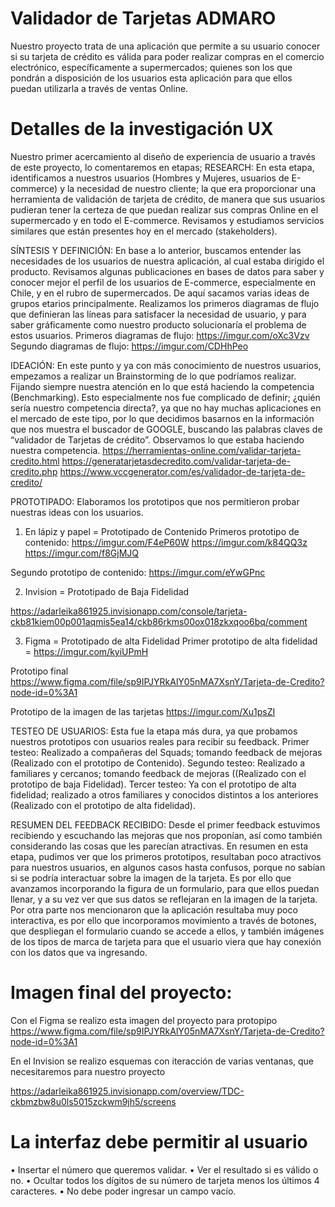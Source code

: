 # Validador de Tarjetas ADMARO

Nuestro proyecto trata de una aplicación que permite a su usuario conocer si su tarjeta de crédito es válida para poder realizar compras en el comercio electrónico, específicamente a supermercados; quienes son los que pondrán a disposición de los usuarios esta aplicación para que ellos puedan utilizarla a través de ventas Online.



# Detalles de la investigación UX

Nuestro primer acercamiento al diseño de experiencia de usuario a través de este proyecto, lo comentaremos en etapas; 
RESEARCH: En esta etapa, identificamos a nuestros usuarios (Hombres y Mujeres, usuarios de E-commerce) y  la necesidad de nuestro cliente; la que era proporcionar una herramienta de validación de tarjeta de crédito, de manera que sus usuarios pudieran tener la certeza de que puedan realizar sus compras Online en el supermercado y en todo el  E-commerce.
Revisamos y estudiamos servicios similares que están presentes hoy en el mercado (stakeholders).

SÍNTESIS Y DEFINICIÓN: En base a lo anterior, buscamos entender las necesidades de los usuarios de nuestra aplicación, al cual estaba dirigido el producto. Revisamos algunas publicaciones en bases de datos para saber y conocer mejor el perfil de los usuarios de E-commerce, especialmente en Chile, y en el rubro de supermercados. De aquí sacamos varias ideas de grupos etarios principalmente. Realizamos los primeros diagramas de flujo que definieran las líneas para satisfacer la necesidad de usuario, y para saber gráficamente como nuestro producto solucionaría el problema de estos usuarios.
Primeros diagramas de flujo: https://imgur.com/oXc3Vzv
Segundo  diagramas de flujo:  https://imgur.com/CDHhPeo


IDEACIÓN: En este punto y ya con más conocimiento de nuestros usuarios, empezamos a realizar un Brainstorming de lo que podríamos realizar. Fijando siempre nuestra atención en lo que está haciendo la competencia (Benchmarking). Esto especialmente nos fue complicado de definir; ¿quién sería nuestro competencia directa?, ya que no hay muchas aplicaciones en el mercado de este tipo, por lo que decidimos basarnos en la información que nos muestra el buscador de GOOGLE, buscando las palabras claves de “validador de Tarjetas de crédito”. Observamos lo que estaba haciendo nuestra competencia. 
https://herramientas-online.com/validar-tarjeta-credito.html
https://generatarjetasdecredito.com/validar-tarjeta-de-credito.php
https://www.vccgenerator.com/es/validador-de-tarjeta-de-credito/

PROTOTIPADO: Elaboramos los prototipos que nos permitieron probar nuestras ideas con los usuarios.

1.	En lápiz  y papel = Prototipado de Contenido 
Primeros prototipo de contenido: https://imgur.com/F4eP60W
                                 https://imgur.com/k84QQ3z
                                 https://imgur.com/f8GjMJQ

Segundo prototipo de contenido:  https://imgur.com/eYwGPnc

2.	Invision = Prototipado de Baja Fidelidad

https://adarleika861925.invisionapp.com/console/tarjeta-ckb81kiem00p001aqmis5ea14/ckb86rkms00ox018zkxqoo6bq/comment

3.	Figma =  Prototipado de alta  Fidelidad
Primer prototipo de alta fidelidad = https://imgur.com/kyiUPmH

Prototipo  final 
https://www.figma.com/file/sp9IPJYRkAlY05nMA7XsnY/Tarjeta-de-Credito?node-id=0%3A1

Prototipo de la imagen de las tarjetas 
https://imgur.com/Xu1psZI

TESTEO DE USUARIOS: Esta fue la etapa más dura, ya que probamos nuestros prototipos con usuarios reales para recibir su feedback.
Primer testeo: Realizado a compañeras del Squads; tomando feedback de mejoras (Realizado con el prototipo  de Contenido).
Segundo testeo: Realizado a familiares y cercanos; tomando feedback de mejoras ((Realizado con el prototipo de baja Fidelidad).
Tercer testeo: Ya con el prototipo de alta fidelidad; realizado a otros familiares y conocidos distintos a los anteriores (Realizado con el prototipo de alta fidelidad).

RESUMEN DEL FEEDBACK RECIBIDO: Desde el primer feedback estuvimos recibiendo y escuchando las mejoras que nos proponían, así como también considerando las cosas que les parecían atractivas.  En resumen en esta etapa, pudimos ver que los primeros prototipos, resultaban poco atractivos para nuestros usuarios, en algunos casos hasta confusos, porque no sabían si se podría interactuar sobre la imagen de la tarjeta. Es por ello que avanzamos incorporando la figura de un formulario, para que ellos puedan llenar, y a su vez ver que sus datos se reflejaran en la imagen de la tarjeta. 
Por otra parte nos mencionaron que la aplicación  resultaba muy poco interactiva, es por ello que incorporamos movimiento a través de botones, que despliegan el formulario cuando se accede a ellos, y también imágenes de los tipos de marca de tarjeta para que el usuario viera que hay conexión con los datos que va ingresando. 

# Imagen final del proyecto:
Con el Figma se realizo esta imagen del proyecto para protopipo
https://www.figma.com/file/sp9IPJYRkAlY05nMA7XsnY/Tarjeta-de-Credito?node-id=0%3A1

En el Invision se realizo esquemas con iteracción de varias ventanas, que necesitaremos para nuestro proyecto

https://adarleika861925.invisionapp.com/overview/TDC-ckbmzbw8u0ls5015zckwm9jh5/screens

# La interfaz debe permitir al usuario 
• Insertar el número que queremos validar.
• Ver el resultado si es válido o no.
• Ocultar todos los dígitos de su número de tarjeta menos los últimos 4 caracteres.
• No debe poder ingresar un campo vacío.